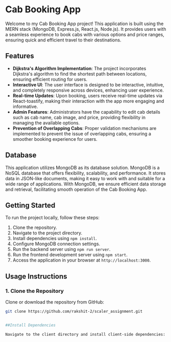 # Cab Booking App

Welcome to my Cab Booking App project! This application is built using the MERN stack (MongoDB, Express.js, React.js, Node.js). It provides users with a seamless experience to book cabs with various options and price ranges, ensuring quick and efficient travel to their destinations.

## Features

- **Dijkstra's Algorithm Implementation**: The project incorporates Dijkstra's algorithm to find the shortest path between locations, ensuring efficient routing for users.
- **Interactive UI**: The user interface is designed to be interactive, intuitive, and completely responsive across devices, enhancing user experience.
- **Real-time Updates**: Upon booking, users receive real-time updates via React-toastify, making their interaction with the app more engaging and informative.
- **Admin Features**: Administrators have the capability to edit cab details such as cab name, cab image, and price, providing flexibility in managing the available options.
- **Prevention of Overlapping Cabs**: Proper validation mechanisms are implemented to prevent the issue of overlapping cabs, ensuring a smoother booking experience for users.

## Database

This application utilizes MongoDB as its database solution. MongoDB is a NoSQL database that offers flexibility, scalability, and performance. It stores data in JSON-like documents, making it easy to work with and suitable for a wide range of applications. With MongoDB, we ensure efficient data storage and retrieval, facilitating smooth operation of the Cab Booking App.

## Getting Started

To run the project locally, follow these steps:
1. Clone the repository.
2. Navigate to the project directory.
3. Install dependencies using `npm install`.
4. Configure MongoDB connection settings.
5. Run the backend server using `npm run server`.
6. Run the frontend development server using `npm start`.
7. Access the application in your browser at `http://localhost:3000`.

## Usage Instructions

### 1. Clone the Repository

Clone or download the repository from GitHub:

```bash
git clone https://github.com/rakshit-2/scaler_assignment.git


##Install Dependencies

Navigate to the client directory and install client-side dependencies:
